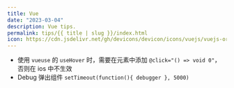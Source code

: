 ```yaml
---
title: Vue
date: "2023-03-04"
description: Vue tips.
permalink: tips/{{ title | slug }}/index.html
icon: https://cdn.jsdelivr.net/gh/devicons/devicon/icons/vuejs/vuejs-original.svg
---
```


- 使用 `vueuse` 的 `useHover` 时，需要在元素中添加 `@click="() => void 0"`，否则在 ios 中不生效
- Debug 弹出组件 `setTimeout(function(){ debugger }, 5000)`
